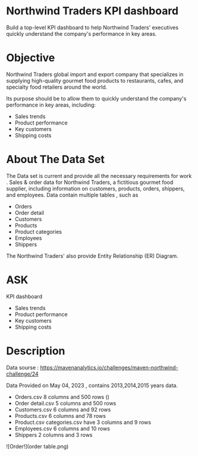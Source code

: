 #  Northwind Traders KPI dashboard
Build a top-level KPI dashboard to help Northwind Traders' executives quickly understand the company's performance in key areas.

# Objective 
Northwind Traders global import and export company that specializes in supplying high-quality gourmet food products to restaurants, cafes, and specialty food retailers around the world.

Its purpose should be to allow them to quickly understand the company's performance in key areas, including:

* Sales trends
* Product performance
* Key customers
* Shipping costs

# About The Data Set 
The Data set is current and provide all the necessary requirements for work . 
Sales & order data for Northwind Traders, a fictitious gourmet food supplier, including information on customers, products, orders, shippers, and employees. 
Data contain multiple tables , such as 
* Orders 
* Order detail 
* Customers 
* Products
* Product categories
* Employees
* Shippers

The Northwind Traders' also provide Entity Relationship (ER) Diagram. 


# ASK 

KPI dashboard 
* Sales trends
* Product performance
* Key customers
* Shipping costs 

# Description 
Data sourse : https://mavenanalytics.io/challenges/maven-northwind-challenge/24

Data Provided on  May 04, 2023 , contains 2013,2014,2015 years data.


 
* Orders.csv  8 columns and 500 rows ()
* Order detail.csv  5 columns  and 500 rows 
* Customers.csv  6 columns and 92 rows 
* Products.csv 6 columns and 78 rows 
* Product.csv categories.csv have 3 columns and 9 rows 
* Employees.csv 6 columns and 10 rows 
* Shippers 2 columns and 3 rows 

![Order!](order table.png)